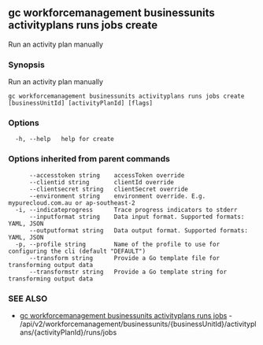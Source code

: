 ## gc workforcemanagement businessunits activityplans runs jobs create

Run an activity plan manually

### Synopsis

Run an activity plan manually

```
gc workforcemanagement businessunits activityplans runs jobs create [businessUnitId] [activityPlanId] [flags]
```

### Options

```
  -h, --help   help for create
```

### Options inherited from parent commands

```
      --accesstoken string    accessToken override
      --clientid string       clientId override
      --clientsecret string   clientSecret override
      --environment string    environment override. E.g. mypurecloud.com.au or ap-southeast-2
  -i, --indicateprogress      Trace progress indicators to stderr
      --inputformat string    Data input format. Supported formats: YAML, JSON
      --outputformat string   Data output format. Supported formats: YAML, JSON
  -p, --profile string        Name of the profile to use for configuring the cli (default "DEFAULT")
      --transform string      Provide a Go template file for transforming output data
      --transformstr string   Provide a Go template string for transforming output data
```

### SEE ALSO

* [gc workforcemanagement businessunits activityplans runs jobs](gc_workforcemanagement_businessunits_activityplans_runs_jobs.html)	 - /api/v2/workforcemanagement/businessunits/{businessUnitId}/activityplans/{activityPlanId}/runs/jobs


